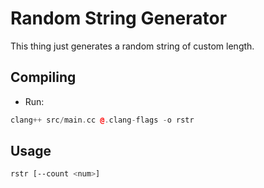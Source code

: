 # Random String Generator
This thing just generates a random string of custom length.

## Compiling
- Run:
```cpp
clang++ src/main.cc @.clang-flags -o rstr
```

## Usage
```sh
rstr [--count <num>]
```


